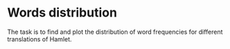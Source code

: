 # Words distribution
The task is to find and plot the distribution of word frequencies for different translations of Hamlet.
